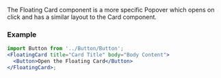 The Floating Card component is a more specific Popover which opens on click and has a similar layout to the Card component.

### Example

```jsx
import Button from '../Button/Button';
<FloatingCard title="Card Title" body="Body Content">
  <Button>Open the Floating Card</Button>
</FloatingCard>;
```
